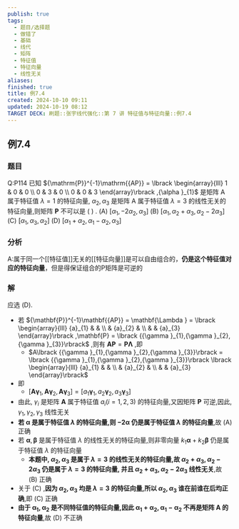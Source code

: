 ```yaml
---
publish: true
tags:
  - 题目/选择题
  - 做错了
  - 基础
  - 线代
  - 矩阵
  - 特征值
  - 特征向量
  - 线性无关
aliases: 
finished: true
title: 例7.4
created: 2024-10-10 09:11
updated: 2024-10-19 08:12
TARGET DECK: 刷题::张宇线代强化::第 7 讲 特征值与特征向量::例7.4
---
```

## 例7.4
### 题目
Q:P114 已知 ${\mathrm{P}}^{-1}\mathrm{{AP}} = \lbrack \begin{array}{lll} 1 & 0 & 0 \\ 0 & 3 & 0 \\ 0 & 0 & 3 \end{array}\rbrack ,{\alpha }_{1}$ 是矩阵 $\mathrm{A}$ 属于特征值 $\lambda = 1$ 的特征向量, ${\alpha }_{2},{\alpha }_{3}$ 是矩阵 $\mathrm{A}$ 属于特征值 $\lambda = 3$ 的线性无关的特征向量,则矩阵 $\mathbf{P}$ 不可以是 ( ) .
(A) $\lbrack {{\alpha }_{1}, - 2{\alpha }_{2},{\alpha }_{3}}\rbrack$ 
(B) $\lbrack {{\alpha }_{1},{\alpha }_{2} + {\alpha }_{3},{\alpha }_{2} - 2{\alpha }_{3}}\rbrack$
(C) $\lbrack {{\alpha }_{1},{\alpha }_{3},{\alpha }_{2}}\rbrack$ 
(D) $\lbrack {{\alpha }_{1} + {\alpha }_{2},{\alpha }_{1} - {\alpha }_{2},{\alpha }_{3}}\rbrack$
### 分析
A:属于同一个[[特征值]]无关的[[特征向量]]是可以自由组合的，**仍是这个特征值对应的特征向量**，但是得保证组合的P矩阵是可逆的
### 解
应选 (D).
- 若 ${\mathbf{P}}^{-1}\mathbf{{AP}} = \mathbf{\Lambda } = \lbrack \begin{array}{lll} {a}_{1} & & \\ & {a}_{2} & \\ & & {a}_{3} \end{array}\rbrack ,\mathbf{P} = \lbrack {{\gamma }_{1},{\gamma }_{2},{\gamma }_{3}}\rbrack$ ,则有 $\mathbf{{AP}} = \mathbf{P}\mathbf{\Lambda }$ ,即
    - $A\lbrack {{\gamma }_{1},{\gamma }_{2},{\gamma }_{3}}\rbrack = \lbrack {{\gamma }_{1},{\gamma }_{2},{\gamma }_{3}}\rbrack \lbrack \begin{array}{lll} {a}_{1} & & \\ & {a}_{2} & \\ & & {a}_{3} \end{array}\rbrack$ 
- 即
    - $\lbrack {\mathbf{A}{\mathbf{\gamma }}_{1},\mathbf{A}{\mathbf{\gamma }}_{2},\mathbf{A}{\mathbf{\gamma }}_{3}}\rbrack = \lbrack {{a}_{1}{\mathbf{\gamma }}_{1},{a}_{2}{\mathbf{\gamma }}_{2},{a}_{3}{\mathbf{\gamma }}_{3}}\rbrack$ 
- 由此, ${\gamma }_{i}$ 是矩阵 $\mathbf{A}$ 属于特征值 ${a}_{i}( {i = 1,2,3})$ 的特征向量,又因矩阵 $\mathbf{P}$ 可逆,因此, ${\gamma }_{1},{\gamma }_{2},{\gamma }_{3}$ 线性无关
- **若 $\mathbf{\alpha }$ 是属于特征值 $\lambda$ 的特征向量,则 $- 2\mathbf{\alpha }$ 仍是属于特征值 $\lambda$ 的特征向量**,故 (A) 正确
- 若 $\mathbf{\alpha },\mathbf{\beta }$ 是属于特征值 $\lambda$ 的线性无关的特征向量,则非零向量 ${k}_{1}\mathbf{\alpha } + {k}_{2}\mathbf{\beta }$ 仍是属于特征值 $\lambda$ 的特征向量
    - **本题中, ${\alpha }_{2},{\alpha }_{3}$ 是属于 $\lambda = 3$ 的线性无关的特征向量,故 ${\alpha }_{2} + {\alpha }_{3},{\alpha }_{2} - 2{\alpha }_{3}$ 仍是属于 $\lambda = 3$ 的特征向量, 并且 ${\alpha }_{2} + {\alpha }_{3},{\alpha }_{2} - 2{\alpha }_{3}$ 线性无关**,故 (B) 正确
- 关于 $( \mathrm{C})$ ,**因为 ${\alpha }_{2},{\alpha }_{3}$ 均是 $\lambda = 3$ 的特征向量,所以 ${\alpha }_{2},{\alpha }_{3}$ 谁在前谁在后均正确**,即 $( \mathrm{C})$ 正确
- **由于 ${\mathbf{\alpha }}_{1},{\mathbf{\alpha }}_{2}$ 是不同特征值的特征向量,因此 ${\mathbf{\alpha }}_{1} + {\mathbf{\alpha }}_{2},{\mathbf{\alpha }}_{1} - {\mathbf{\alpha }}_{2}$ 不再是矩阵 $\mathbf{A}$ 的特征向量**,故 (D) 不正确


